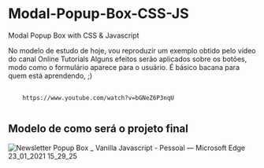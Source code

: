 # Modal-Popup-Box-CSS-JS
Modal Popup Box with CSS &amp; Javascript

No modelo de estudo de hoje, vou reproduzir um exemplo obtido pelo vídeo do canal Online Tutorials
Alguns efeitos serão aplicados sobre os botões, modo como o formulário aparece para o usuário.
É básico bacana para quem está aprendendo, ;)

<pre>
  <code>
    https://www.youtube.com/watch?v=bGNeZ6P3nqU
  </code>
</pre>

<h2>Modelo de como será o projeto final</h2>

![Newsletter Popup Box _ Vanilla Javascript - Pessoal — Microsoft​ Edge 23_01_2021 15_29_25](https://user-images.githubusercontent.com/72364037/105611602-03c9d000-5d95-11eb-908b-0c0bd569c43d.png)
